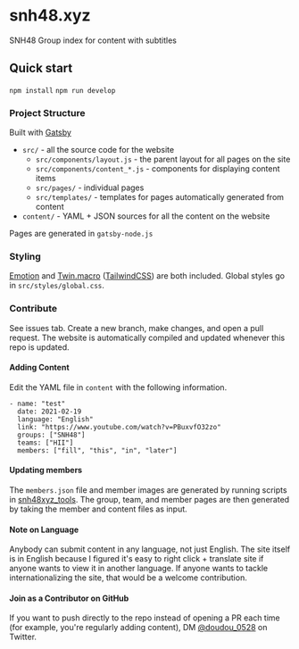# snh48.xyz

SNH48 Group index for content with subtitles

## Quick start

`npm install`
`npm run develop`

### Project Structure

Built with [Gatsby](https://www.gatsbyjs.com/docs/)

- `src/` - all the source code for the website
  - `src/components/layout.js` - the parent layout for all pages on the site
  - `src/components/content_*.js` - components for displaying content items
  - `src/pages/` - individual pages
  - `src/templates/` - templates for pages automatically generated from content
- `content/` - YAML + JSON sources for all the content on the website

Pages are generated in `gatsby-node.js`

### Styling

[Emotion](https://emotion.sh/docs/introduction) and [Twin.macro](https://github.com/ben-rogerson/twin.macro) ([TailwindCSS](https://v2.tailwindcss.com/docs)) are both included. Global styles go in `src/styles/global.css`.

### Contribute

See issues tab. Create a new branch, make changes, and open a pull request. The website is automatically compiled and updated whenever this repo is updated.

#### Adding Content

Edit the YAML file in `content` with the following information. 

```
- name: "test"
  date: 2021-02-19
  language: "English"
  link: "https://www.youtube.com/watch?v=PBuxvfO32zo"
  groups: ["SNH48"]
  teams: ["HII"]
  members: ["fill", "this", "in", "later"]
```

#### Updating members

The `members.json` file and member images are generated by running scripts in [snh48xyz_tools](https://github.com/doudou0528/snh48xyz_tools). The group, team, and member pages are then generated by taking the member and content files as input.

#### Note on Language

Anybody can submit content in any language, not just English. The site itself is in English because I figured it's easy to right click + translate site if anyone wants to view it in another language. If anyone wants to tackle internationalizing the site, that would be a welcome contribution.

#### Join as a Contributor on GitHub

If you want to push directly to the repo instead of opening a PR each time (for example, you're regularly adding content), DM [@doudou_0528](https://twitter.com/doudou_0528) on Twitter.